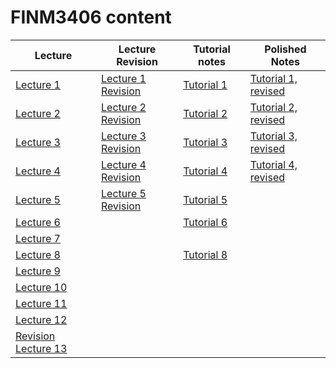 # FINM3406 content


**Lecture** | **Lecture Revision** |**Tutorial notes** | **Polished Notes**
|---|---| --- | --- |
[Lecture 1](lecture1.html) | [Lecture 1 Revision](lecture1revision.html) | [Tutorial 1](tutorial1.html) | [Tutorial 1, revised](tutorial1r2.html)
[Lecture 2](lecture2.html) | [Lecture 2 Revision](lecture2revision.html) | [Tutorial 2](tutorial2.html) | [Tutorial 2, revised](tutorial2r2.html)
[Lecture 3](lecture3.html) | [Lecture 3 Revision](lecture3revision.html) | [Tutorial 3](tutorial3.html) | [Tutorial 3, revised](tutorial3r2.html)
[Lecture 4](lecture4.html) | [Lecture 4 Revision](lecture4revision.html) | [Tutorial 4](tutorial4.html) | [Tutorial 4, revised](tutorial4r2.html) 
[Lecture 5](lecture5.html) | [Lecture 5 Revision](lecture5revision.html) | [Tutorial 5](tutorial5.html) | 
[Lecture 6](lecture6.html) |  | [Tutorial 6](tutorial6.html) | 
[Lecture 7](lecture7.html) |  | 
[Lecture 8](lecture8.html) |  | [Tutorial 8](tutorial8.html) | 
[Lecture 9](lecture9.html) |
[Lecture 10](lecture10.html) |
[Lecture 11](lecture11.html) |
[Lecture 12](lecture12.html) |
[Revision Lecture 13](lecture13Revision.html) |

